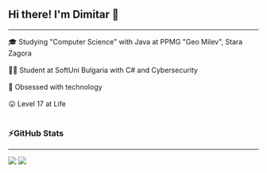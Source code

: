 ## Hi there! I'm Dimitar 👋
<hr>

🎓 Studying "Computer Science" with Java at PPMG "Geo Milev", Stara Zagora <br><br>
👨‍💻 Student at SoftUni Bulgaria with C# and Cybersecurity <br><br>
📱 Obsessed with technology <br><br>
😛 Level 17 at Life<br>
<br>
### ⚡️GitHub Stats
<hr>

<div class="images">
<img src="https://github-readme-stats.vercel.app/api?username=dbelinov&show_icons=true&theme=transparent&rank_icon=github"/>
<img src="https://github-readme-stats.vercel.app/api/top-langs?username=dbelinov&theme=transparent"/>
</div>
<!--
**dbelinov/dbelinov** is a ✨ _special_ ✨ repository because its `README.md` (this file) appears on your GitHub profile.

Here are some ideas to get you started:

- 🔭 I’m currently working on ...
- 🌱 I’m currently learning ...
- 👯 I’m looking to collaborate on ...
- 🤔 I’m looking for help with ...
- 💬 Ask me about ...
- 📫 How to reach me: ...
- 😄 Pronouns: ...
- ⚡ Fun fact: ...
-->
